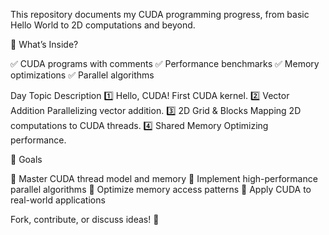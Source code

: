 This repository documents my CUDA programming progress, from basic Hello World to 2D computations and beyond.

📌 What’s Inside?

✅ CUDA programs with comments
✅ Performance benchmarks
✅ Memory optimizations
✅ Parallel algorithms

Day	Topic	            Description
1️⃣	Hello, CUDA!	    First CUDA kernel.
2️⃣	Vector Addition	  Parallelizing vector addition.
3️⃣	2D Grid & Blocks	Mapping 2D computations to CUDA threads.
4️⃣	Shared Memory	    Optimizing performance.

📌 Goals

🔹 Master CUDA thread model and memory
🔹 Implement high-performance parallel algorithms
🔹 Optimize memory access patterns
🔹 Apply CUDA to real-world applications

Fork, contribute, or discuss ideas! 🚀
